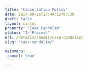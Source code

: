 ```yaml
---
title: "Cancellation Policy"
date: 2017-09-26T13:44:12+05:30
draft: false
layout: cancel
property: "Casa Candolim"
status: "In Process"
url: /details/cancel/casa-candolim/
slug: "casa-candolim/"

mainmenu:
 cancel: true

---
```


